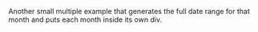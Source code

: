 Another small multiple example that generates the full date range for that month and puts each month inside its own div.
